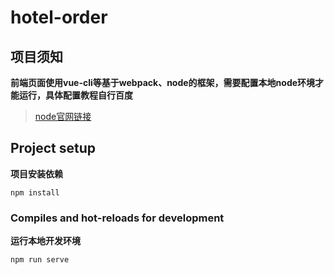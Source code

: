 # hotel-order

## 项目须知

**前端页面使用vue-cli等基于webpack、node的框架，需要配置本地node环境才能运行，具体配置教程自行百度**

> [node官网链接](https://nodejs.org/en/)

## Project setup

**项目安装依赖**

```
npm install
```

### Compiles and hot-reloads for development

**运行本地开发环境**

```
npm run serve
```

